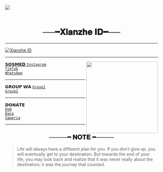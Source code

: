 <a align="center">
   <img src="https://iili.io/DCbh5x.png">
</a>
</br>
</br>
<h1 align="center">──╍𝐗𝐢𝐚𝐧𝐳𝐡𝐞 𝐈𝐃╍──</h1>
<hr><a href="https://github.com/Xianzhe-ID"><img src="http://readme-typing-svg.herokuapp.com?color=17E1E1&center=true&vCenter=true&multiline=false&lines=Welcome+to+my+Github+ʕ •ᴥ•ʔ;Don't+Forget+to+Follow+My+Github;Thanks+Guys+><" alt="Xianzhe ID"><hr>
<div>
  <a href="https://github.com/xianzhe-id"><img src="https://i.imgur.com/looze9c.gif" width="236" align="right">
<div>

𝗦𝗢𝗦𝗠𝗘𝗗
<a href="https://instagram.com/xianzhe_xx/">```Instagram```</a> <br>
<a href="https://tiktok.com/xianzhe.id/">```TikTok```</a> <br>
<a href="https://wa.me/6285326781097?text=Hi">```WhatsApp```</a><hr>
𝗚𝗥𝗢𝗨𝗣 𝗪𝗔
<a href="https://chat.whatsapp.com/HP5Pbp9MT0eIaC5lfJgw9A">```Group1```</a> <br>
<a href="https://chat.whatsapp.com/Fia1wnVRtJKGlqFiHfiAA8">```Group2```</a> <br><hr>
𝗗𝗢𝗡𝗔𝗧𝗘<br>
<a href="https://iili.io/Dj2K2n.jpg">```OVO```</a><br>
<a href="https://iili.io/Dj2f7s.png">```Dana```</a><br>
<a href="https://saweria.co/xianzhe">```Saweria```</a><hr>

<h2 align="center">────╍ 𝐍𝐎𝐓𝐄 ╍────</h2>


<blockquote>Life will always have a different plan for you. If you don’t give up, you will eventually get to your destination. But towards the end of your life, you may look back and realize that it was never really about the destination; it was the journey that counted.
